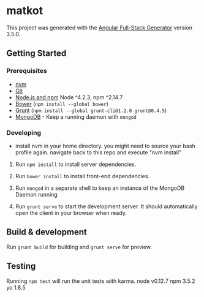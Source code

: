 # matkot

This project was generated with the [Angular Full-Stack Generator](https://github.com/DaftMonk/generator-angular-fullstack) version 3.5.0.

## Getting Started


### Prerequisites

- [nvm](https://github.com/creationix/nvm)
- [Git](https://git-scm.com/)
- [Node.js and npm](nodejs.org) Node ^4.2.3, npm ^2.14.7
- [Bower](bower.io) (`npm install --global bower`)
- [Grunt](http://gruntjs.com/) (`npm install --global grunt-cli@1.2.0 grunt@0.4.5`)
- [MongoDB](https://www.mongodb.org/) - Keep a running daemon with `mongod`

### Developing

* install nvm in your home directory. you might need to source your bash profile again. navigate back to this repo and execute "nvm install"

1. Run `npm install` to install server dependencies.

2. Run `bower install` to install front-end dependencies.

3. Run `mongod` in a separate shell to keep an instance of the MongoDB Daemon running

4. Run `grunt serve` to start the development server. It should automatically open the client in your browser when ready.

## Build & development

Run `grunt build` for building and `grunt serve` for preview.

## Testing

Running `npm test` will run the unit tests with karma.
node v0.12.7
npm 3.5.2
yo 1.8.5
